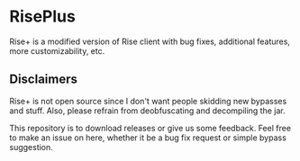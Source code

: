 # RisePlus
Rise+ is a modified version of Rise client with bug fixes, additional features, more customizability, etc.

## Disclaimers
Rise+ is not open source since I don't want people skidding new bypasses and stuff. Also, please refrain from deobfuscating and decompiling the jar.

This repository is to download releases or give us some feedback. Feel free to make an issue on here, whether it be a bug fix request or simple bypass suggestion.
